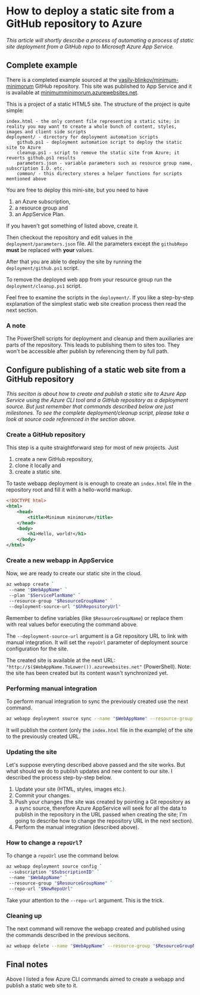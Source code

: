 # How to deploy a static site from a GitHub repository to Azure

_This article will shortly describe a process of automating a process of static site deployment from a GitHub repo to Microsoft Azure App Service._

## Complete example

There is a completed example sourced at the [vasily-blinkov/minimum-minimorum](https://github.com/vasily-blinkov/minimum-minimorum) GitHub repository.
This site was published to App Service and it is available at [minimumminimorum.azurewebsites.net](http://minimumminimorum.azurewebsites.net/).

This is a project of a static HTML5 site. The structure of the project is quite simple:

```
index.html - the only content file representing a static site; in reality you may want to create a whole bunch of content, styles, images and client side scripts
deployment/ - directory for deployment automation scripts
    github.ps1 - deployment automation script to deploy the static site to Azure 
    cleanup.ps1 - script to remove the static site from Azure; it reverts github.ps1 results
    parameters.json - variable parameters such as resource group name, subscription I.D. etc.
    common/ - this directory stores a helper functions for scripts mentioned above
```

You are free to deploy this mini-site, but you need to have

1. an Azure subscription,
1. a resource group and
1. an AppService Plan.

If you haven't got something of listed above, create it.

Then checkout the repository and edit values in the `deployment/parameters.json` file. All the parameters except the `githubRepo` **must** be replaced with **your** values.

After that you are able to deploy the site by running the `deployment/github.ps1` script.

To remove the deployed web app from your resource group run the `deployment/cleanup.ps1` script.

Feel free to examine the scripts in the `deployment/`. If you like a step-by-step explanation of the simplest static web site creation process then read the next section.

### A note

The PowerShell scripts for deployment and cleanup and them auxiliaries are parts of the repository. This leads to publishing them to sites too. They won't be accessible after publish by referencing them by full path.

## Configure publishing of a static web site from a GitHub repository

_This seciton is about how to create and publish a static site to Azure App Service using the Azure CLI tool and a GitHub repository as a deployment source. 
But just remember that commands described below are just milestones. To see the complete deployment/cleanup script, please take a look at source code referenced in the section above._

### Create a GitHub repository

This step is a quite straightforward step for most of new projects. Just

1. create a new GitHub repository,
1. clone it locally and
1. create a static site.

To taste webapp deployment is is enough to create an `index.html` file in the repository root and fill it with a hello-world markup.

```xml
<!DOCTYPE html>
<html>
    <head>
        <title>Minimum minimorum</title>
    </head>
    <body>
        <h1>Hello, world!</h1>
    </body>
</html>
```

### Create a new webapp in AppService

Now, we are ready to create our static site in the cloud.

```bash
az webapp create `
 --name "$WebAppName" `
 --plan "$ServicePlanName" `
 --resource-group "$ResourceGroupName" `
 --deployment-source-url "$GhRepositoryUrl"
```

Remember to define variables (like `$ResourceGroupName`) or replace them with real values befor executing the command above.

The `--deployment-source-url` argument is a Git repository URL to link with manual integration. It will set the `repoUrl` parameter of deployment source configuration for the site.

The created site is available at the next URL: `"http://$($WebAppName.ToLower()).azurewebsites.net"` (PowerShell). Note: the site has been created but its content wasn't synchronized yet.

### Performing manual integration

To perform manual integration to sync the previously created use the next command.

```bash
az webapp deployment source sync --name "$WebAppName" --resource-group "$ResourceGroupName"
```

It will publish the content (only the `index.html` file in the example) of the site to the previously created URL.

### Updating the site

Let's suppose everyting described above passed and the site works. But what should we do to publish updates and new content to our site. I described the process step-by-step below.

1. Update your site (HTML, styles, images etc.).
1. Commit your changes.
1. Push your changes (the site was created by pointing a Git repository as a sync source, therefore Azure AppService will seek for all the data to publish in the repository in the URL passed when creating the site; I'm going to describe how to change the repository URL in the next section).
1. Perform the manual integration (described above).

### How to change a `repoUrl`?

To change a `repoUrl` use the command below.

```bash
az webapp deployment source config `
 --subscription "$SubscriptionID" `
 --name "$WebAppName" `
 --resource-group "$ResourceGroupName" `
 --repo-url "$NewRepoUrl"
```

Take your attention to the `--repo-url` argument. This is the trick.

### Cleaning up

The next command will remove the webapp created and published using the commands described in the previous secitons.

```bash
az webapp delete --name "$WebAppName" --resource-group "$ResourceGroupName"
```

## Final notes

Above I listed a few Azure CLI commands aimed to create a webapp and publish a static web site to it.





